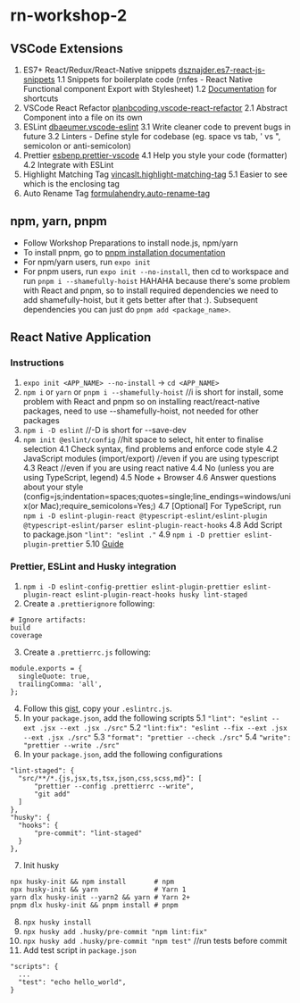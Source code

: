 # rn-workshop-2

## VSCode Extensions
1. ES7+ React/Redux/React-Native snippets [dsznajder.es7-react-js-snippets](https://marketplace.visualstudio.com/items?itemName=dsznajder.es7-react-js-snippets)
  1.1 Snippets for boilerplate code (rnfes - React Native Functional component Export with Stylesheet)
  1.2 [Documentation](https://github.com/dsznajder/vscode-react-javascript-snippets/blob/HEAD/docs/Snippets.md) for shortcuts
2. VSCode React Refactor [planbcoding.vscode-react-refactor](https://marketplace.visualstudio.com/items?itemName=planbcoding.vscode-react-refactor)
  2.1 Abstract Component into a file on its own
3. ESLint [dbaeumer.vscode-eslint](https://marketplace.visualstudio.com/items?itemName=dbaeumer.vscode-eslint)
  3.1 Write cleaner code to prevent bugs in future
  3.2 Linters - Define style for codebase (eg. space vs tab, ' vs ", semicolon or anti-semicolon)
4. Prettier [esbenp.prettier-vscode](https://marketplace.visualstudio.com/items?itemName=esbenp.prettier-vscode)
  4.1 Help you style your code (formatter)
  4.2 Integrate with ESLint
5. Highlight Matching Tag [vincaslt.highlight-matching-tag](https://marketplace.visualstudio.com/items?itemName=vincaslt.highlight-matching-tag)
  5.1 Easier to see which is the enclosing tag
6. Auto Rename Tag [formulahendry.auto-rename-tag](https://marketplace.visualstudio.com/items?itemName=formulahendry.auto-rename-tag)

## npm, yarn, pnpm
- Follow Workshop Preparations to install node.js, npm/yarn
- To install pnpm, go to [pnpm installation documentation](https://pnpm.io/installation)
- For npm/yarn users, run `expo init`
- For pnpm users, run `expo init --no-install`, then cd to workspace and run `pnpm i --shamefully-hoist` HAHAHA because there's some problem with React and pnpm, so to install required dependencies we need to add shamefully-hoist, but it gets better after that :). Subsequent dependencies you can just do `pnpm add <package_name>`.

## React Native Application

### Instructions
1. `expo init <APP_NAME> --no-install` -> `cd <APP_NAME>`
2. `npm i` or `yarn` or `pnpm i --shamefully-hoist` //i is short for install, some problem with React and pnpm so on installing react/react-native packages, need to use --shamefully-hoist, not needed for other packages
3. `npm i -D eslint` //-D is short for --save-dev
4. `npm init @eslint/config` //hit space to select, hit enter to finalise selection
  4.1 Check syntax, find problems and enforce code style
  4.2 JavaScript modules (import/export) //even if you are using typescript
  4.3 React //even if you are using react native
  4.4 No (unless you are using TypeScript, legend)
  4.5 Node + Browser
  4.6 Answer questions about your style (config=js;indentation=spaces;quotes=single;line_endings=windows/unix(or Mac);require_semicolons=Yes;)
  4.7 [Optional] For TypeScript, run `npm i -D eslint-plugin-react @typescript-eslint/eslint-plugin @typescript-eslint/parser eslint-plugin-react-hooks`
  4.8 Add Script to package.json `"lint": "eslint ."`
  4.9 `npm i -D prettier eslint-plugin-prettier`
  5.10 [Guide](https://dev-yakuza.posstree.com/en/react-native/eslint-prettier-husky-lint-staged/)

### Prettier, ESLint and Husky integration
1. `npm i -D eslint-config-prettier eslint-plugin-prettier eslint-plugin-react eslint-plugin-react-hooks husky lint-staged`
2. Create a `.prettierignore` following:
  ```
  # Ignore artifacts:
  build
  coverage
  ```
3. Create a `.prettierrc.js` following:
  ```
  module.exports = {
    singleQuote: true,
    trailingComma: 'all',
  };
  ```
4. Follow this [gist](https://gist.github.com/MarcusTw/97a14cba79a604b2b18e58b474d31350), copy your `.eslintrc.js`.
5. In your `package.json`, add the following scripts
  5.1 `"lint": "eslint --ext .jsx --ext .jsx ./src"`
  5.2 `"lint:fix": "eslint --fix --ext .jsx --ext .jsx ./src"`
  5.3 `"format": "prettier --check ./src"`
  5.4 `"write": "prettier --write ./src"`
6. In your `package.json`, add the following configurations
  ```
  "lint-staged": {
    "src/**/*.{js,jsx,ts,tsx,json,css,scss,md}": [
        "prettier --config .prettierrc --write",
        "git add"
    ]
  },
  "husky": {
    "hooks": {
        "pre-commit": "lint-staged"
    }
  },
  ```
7. Init husky
  ```
  npx husky-init && npm install       # npm
  npx husky-init && yarn              # Yarn 1
  yarn dlx husky-init --yarn2 && yarn # Yarn 2+
  pnpm dlx husky-init && pnpm install # pnpm
  ```
8. `npx husky install`
9. `npx husky add .husky/pre-commit "npm lint:fix"`
10. `npx husky add .husky/pre-commit "npm test"` //run tests before commit
11. Add test script in `package.json`
  ```
  "scripts": {
    ...
    "test": "echo hello_world",
  }
  ```
